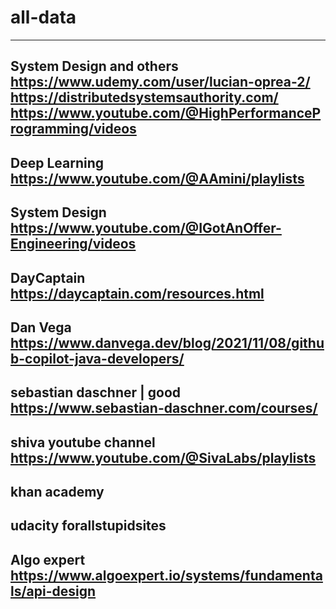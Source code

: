 # all-data
---
System Design and others
https://www.udemy.com/user/lucian-oprea-2/
https://distributedsystemsauthority.com/
https://www.youtube.com/@HighPerformanceProgramming/videos
---
Deep Learning
https://www.youtube.com/@AAmini/playlists
---
System Design
https://www.youtube.com/@IGotAnOffer-Engineering/videos
---
DayCaptain
https://daycaptain.com/resources.html
---
Dan Vega
https://www.danvega.dev/blog/2021/11/08/github-copilot-java-developers/
---
sebastian daschner | good
https://www.sebastian-daschner.com/courses/
---
shiva youtube channel
https://www.youtube.com/@SivaLabs/playlists
---
khan academy
---
udacity forallstupidsites
---
Algo expert
https://www.algoexpert.io/systems/fundamentals/api-design
---
